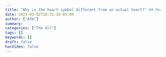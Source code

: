 ```yaml
---
title: "Why is the heart symbol different from an actual heart?" ## Means name of the article is filename
date: 2023-03-02T18:31:29-05:00
author: ["ATH"]
summary:
categories: ["The All"]
tags: []
keywords: []
draft: false
hasVideo: false
---
```

